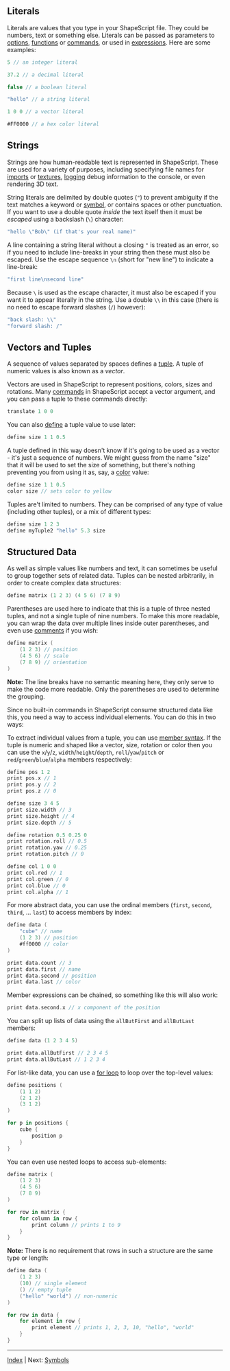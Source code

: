 Literals
---

Literals are values that you type in your ShapeScript file. They could be numbers, text or something else. Literals can be passed as parameters to [options](options.md), [functions](functions.md) or [commands](commands.md), or used in [expressions](expressions.md). Here are some examples:

```swift
5 // an integer literal

37.2 // a decimal literal

false // a boolean literal

"hello" // a string literal

1 0 0 // a vector literal

#FF0000 // a hex color literal
```

## Strings

Strings are how human-readable text is represented in ShapeScript. These are used for a variety of purposes, including specifying file names for [imports](import.md) or [textures](materials.md#texture), [logging](debugging.md#logging) debug information to the console, or even rendering 3D text.

String literals are delimited by double quotes (`"`) to prevent ambiguity if the text matches a keyword or [symbol](symbols.md), or contains spaces or other punctuation. If you want to use a double quote *inside* the text itself then it must be *escaped* using a backslash (`\`) character:

```swift
"hello \"Bob\" (if that's your real name)"
```

A line containing a string literal without a closing `"` is treated as an error, so if you need to include line-breaks in your string then these must also be escaped. Use the escape sequence `\n` (short for "new line") to indicate a line-break:

```swift
"first line\nsecond line"
```

Because `\` is used as the escape character, it must also be escaped if you want it to appear literally in the string. Use a double `\\` in this case (there is no need to escape forward slashes (`/`) however):

```swift
"back slash: \\"
"forward slash: /"
```

## Vectors and Tuples

A sequence of values separated by spaces defines a [tuple](https://en.wikipedia.org/wiki/Tuple). A tuple of numeric values is also known as a *vector*.

Vectors are used in ShapeScript to represent positions, colors, sizes and rotations. Many [commands](https://github.com/nicklockwood/ShapeScript/blob/develop/Help/commands.md) in ShapeScript accept a vector argument, and you can pass a tuple to these commands directly:

```swift
translate 1 0 0
```

You can also [define](symbols.md) a tuple value to use later:

```swift
define size 1 1 0.5
```

A tuple defined in this way doesn't know if it's going to be used as a vector - it's just a sequence of numbers. We might guess from the name "size" that it will be used to set the size of something, but there's nothing preventing you from using it as, say, a [color](materials.md#color) value:

```swift
define size 1 1 0.5
color size // sets color to yellow
```

Tuples are't limited to numbers. They can be comprised of any type of value (including other tuples), or a mix of different types:

```swift
define size 1 2 3
define myTuple2 "hello" 5.3 size
```

## Structured Data

As well as simple values like numbers and text, it can sometimes be useful to group together sets of related data. Tuples can be nested arbitrarily, in order to create complex data structures:

```swift
define matrix (1 2 3) (4 5 6) (7 8 9)
```

Parentheses are used here to indicate that this is a tuple of three nested tuples, and not a single tuple of nine numbers. To make this more readable, you can wrap the data over multiple lines inside outer parentheses, and even use [comments](comments.md) if you wish:

```swift
define matrix (
    (1 2 3) // position
    (4 5 6) // scale
    (7 8 9) // orientation
)
```

**Note:** The line breaks have no semantic meaning here, they only serve to make the code more readable. Only the parentheses are used to determine the grouping.

Since no built-in commands in ShapeScript consume structured data like this, you need a way to access individual elements. You can do this in two ways:

To extract individual values from a tuple, you can use [member syntax](expressions.md#members). If the tuple is numeric and shaped like a vector, size, rotation or color then you can use the `x`/`y`/`z`, `width`/`height`/`depth`, `roll`/`yaw`/`pitch` or `red`/`green`/`blue`/`alpha` members respectively:

```swift
define pos 1 2
print pos.x // 1
print pos.y // 2
print pos.z // 0

define size 3 4 5
print size.width // 3
print size.height // 4
print size.depth // 5

define rotation 0.5 0.25 0
print rotation.roll // 0.5
print rotation.yaw // 0.25
print rotation.pitch // 0

define col 1 0 0
print col.red // 1
print col.green // 0
print col.blue // 0
print col.alpha // 1
```

For more abstract data, you can use the ordinal members (`first`, `second`, `third`, ... `last`) to access members by index:

```swift
define data (
    "cube" // name
    (1 2 3) // position
    #ff0000 // color
)

print data.count // 3
print data.first // name
print data.second // position
print data.last // color
```

Member expressions can be chained, so something like this will also work:

```swift
print data.second.x // x component of the position
```

You can split up lists of data using the `allButFirst` and `allButLast` members:

```swift
define data (1 2 3 4 5)

print data.allButFirst // 2 3 4 5
print data.allButLast // 1 2 3 4
```

For list-like data, you can use a [for loop](control-flow.md#looping-over-values) to loop over the top-level values:

```swift
define positions (
    (1 1 2)
    (2 1 2)
    (3 1 2)
)

for p in positions {
    cube {
        position p 
    }
}
```

You can even use nested loops to access sub-elements:

```swift
define matrix (
    (1 2 3)
    (4 5 6)
    (7 8 9)
)

for row in matrix {
    for column in row {
        print column // prints 1 to 9
    }
}
```

**Note:** There is no requirement that rows in such a structure are the same type or length:

```swift
define data (
    (1 2 3)
    (10) // single element
    () // empty tuple
    ("hello" "world") // non-numeric
)

for row in data {
    for element in row {
        print element // prints 1, 2, 3, 10, "hello", "world"
    }
}
```

---
[Index](index.md) | Next: [Symbols](symbols.md)

